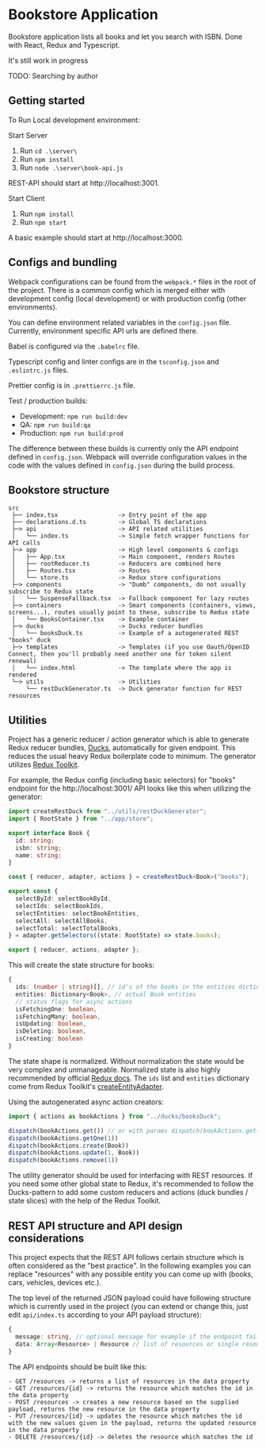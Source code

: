 # Bookstore Application

Bookstore application lists all books and let you search with ISBN. Done with React, Redux and Typescript.

It's still work in progress

TODO: Searching by author 

## Getting started

To Run Local development environment:

Start Server
1. Run `cd .\server\`
2. Run `npm install`
3. Run `node .\server\book-api.js`

REST-API should start at http://localhost:3001.

Start Client
1. Run `npm install`
2. Run `npm start`

A basic example should start at http://localhost:3000.

## Configs and bundling

Webpack configurations can be found from the `webpack.*` files in the root of the project. There is a common config which is merged either with development config (local development) or with production config (other environments).

You can define environment related variables in the `config.json` file. Currently, environment specific API urls are defined there.

Babel is configured via the `.babelrc` file.

Typescript config and linter configs are in the `tsconfig.json` and `.eslintrc.js` files.

Prettier config is in `.prettierrc.js` file.

Test / production builds:

- Development: `npm run build:dev`
- QA: `npm run build:qa`
- Production: `npm run build:prod`

The difference between these builds is currently only the API endpoint defined in `config.json`. Webpack will override configuration values in the code with the values defined in `config.json` during the build process.

## Bookstore structure

```
src
 ├── index.tsx                 -> Entry point of the app
 ├── declarations.d.ts         -> Global TS declarations
 ├─> api                       -> API related utilities
 │   └── index.ts              -> Simple fetch wrapper functions for API calls
 ├─> app                       -> High level components & configs
 │   ├── App.tsx               -> Main component, renders Routes
 │   ├── rootReducer.ts        -> Reducers are combined here
 │   ├── Routes.tsx            -> Routes
 │   └── store.ts              -> Redux store configurations
 ├─> components                -> "Dumb" components, do not usually subscribe to Redux state
 │   └── SuspenseFallback.tsx  -> Fallback component for lazy routes
 ├─> containers                -> Smart components (containers, views, screens...), routes usually point to these, subscribe to Redux state
 │   └── BooksContainer.tsx    -> Example container
 ├─> ducks                     -> Ducks reducer bundles
 │   └── booksDuck.ts          -> Example of a autogenerated REST "books" duck
 ├─> templates                 -> Templates (if you use Oauth/OpenID Connect, then you'll probably need another one for token silent renewal)
 │   └── index.html            -> The template where the app is rendered
 └─> utils                     -> Utilities
     └── restDuckGenerator.ts  -> Duck generator function for REST resources
```

## Utilities

Project has a generic reducer / action generator which is able to generate Redux reducer bundles, [Ducks](https://github.com/erikras/ducks-modular-redux), automatically for given endpoint. This reduces the usual heavy Redux boilerplate code to minimum. The generator utilizes [Redux Toolkit](https://redux-toolkit.js.org/).

For example, the Redux config (including basic selectors) for "books" endpoint for the http://localhost:3001/ API looks like this when utilizing the generator:

```Typescript
import createRestDuck from "../utils/restDuckGenerator";
import { RootState } from "../app/store";

export interface Book {
  id: string;
  isbn: string;
  name: string;
}

const { reducer, adapter, actions } = createRestDuck<Book>("books");

export const {
  selectById: selectBookById,
  selectIds: selectBookIds,
  selectEntities: selectBookEntities,
  selectAll: selectAllBooks,
  selectTotal: selectTotalBooks,
} = adapter.getSelectors((state: RootState) => state.books);

export { reducer, actions, adapter };

```

This will create the state structure for books:

```Typescript
{
  ids: (number | string)[], // id's of the books in the entities dictionary
  entities: Dictionary<Book>, // actual Book entities
  // status flags for async actions
  isFetchingOne: boolean,
  isFetchingMany: boolean,
  isUpdating: boolean,
  isDeleting: boolean,
  isCreating: boolean
}
```

The state shape is normalized. Without normalization the state would be very complex and unmanageable. Normalized state is also highly recommended by official [Redux docs](https://redux.js.org/recipes/structuring-reducers/normalizing-state-shape). The `ids` list and `entities` dictionary come from Redux Toolkit's [createEntityAdapter](https://redux-toolkit.js.org/api/createEntityAdapter).

Using the autogenerated async action creators:

```Typescript
import { actions as bookActions } from "../ducks/booksDuck";

dispatch(bookActions.get()) // or with params dispatch(bookActions.get("queryParam=value"))
dispatch(bookActions.getOne(1))
dispatch(bookActions.create(Book))
dispatch(bookActions.update(1, Book))
dispatch(bookActions.remove(1))
```

The utility generator should be used for interfacing with REST resources. If you need some other global state to Redux, it's recommended to follow the Ducks-pattern to add some custom reducers and actions (duck bundles / state slices) with the help of the Redux Toolkit.

## REST API structure and API design considerations

This project expects that the REST API follows certain structure which is often considered as the "best practice". In the following examples you can replace "resources" with any possible entity you can come up with (books, cars, vehicles, devices etc.).

The top level of the returned JSON payload could have following structure which is currently used in the project (you can extend or change this, just edit `api/index.ts` according to your API payload structure):

```Typescript
{
  message: string, // optional message for example if the endpoint fails
  data: Array<Resource> | Resource // list of resources or single resource depending on the endpoint
}
```

The API endpoints should be built like this:

```
- GET /resources -> returns a list of resources in the data property
- GET /resources/{id} -> returns the resource which matches the id in the data property
- POST /resources -> creates a new resource based on the supplied payload, returns the new resource in the data property
- PUT /resources/{id} -> updates the resource which matches the id with the new values given in the payload, returns the updated resource in the data property
- DELETE /resources/{id} -> deletes the resource which matches the id
```
